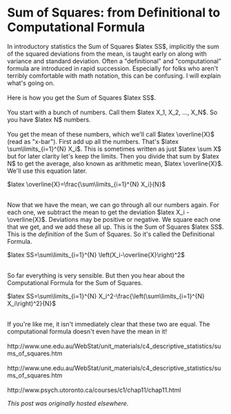 # Sum of Squares: from Definitional to Computational Formula

<div>
<p>In introductory statistics the Sum of Squares $latex SS$, implicitly the sum of the squared deviations from the mean, is taught early on along with variance and standard deviation. Often a "definitional" and "computational" formula are introduced in rapid succession. Especially for folks who aren't terribly comfortable with math notation, this can be confusing. I will explain what's going on.<br>
<br>
Here is how you get the Sum of Squares $latex SS$.<br>
<br>
You start with a bunch of numbers. Call them $latex X_1, X_2, ..., X_N$. So you have $latex N$ numbers.<br>
<br>
You get the mean of these numbers, which we'll call $latex \overline{X}$ (read as "x-bar"). First add up all the numbers. That's $latex \sum\limits_{i=1}^{N} X_i$. This is sometimes written as just $latex \sum X$ but for later clarity let's keep the limits. Then you divide that sum by $latex N$ to get the average, also known as arithmetic mean, $latex \overline{X}$. We'll use this equation later.<br>
</p>
<p>$latex \overline{X}=\frac{\sum\limits_{i=1}^{N} X_i}{N}$</p>
<br>
Now that we have the mean, we can go through all our numbers again. For each one, we subtract the mean to get the deviation $latex X_i - \overline{X}$. Deviations may be positive or negative. We square each one that we get, and we add these all up. This is the Sum of Squares $latex SS$. This is the <em>definition</em> of the Sum of Squares. So it's called the Definitional Formula.<br>
<p>$latex SS=\sum\limits_{i=1}^{N} \left(X_i-\overline{X}\right)^2$</p>
<br>
So far everything is very sensible. But then you hear about the Computational Formula for the Sum of Squares.<br>
<p>$latex SS=\sum\limits_{i=1}^{N} X_i^2-\frac{\left(\sum\limits_{i=1}^{N} X_i\right)^2}{N}$</p>
<br>
If you're like me, it isn't immediately clear that these two are equal. The computational formula doesn't even have the mean in it!<br>
<br>
http://www.une.edu.au/WebStat/unit_materials/c4_descriptive_statistics/sums_of_squares.htm<br>
<br>
http://www.une.edu.au/WebStat/unit_materials/c4_descriptive_statistics/sums_of_squares.htm<br>
<br>
http://www.psych.utoronto.ca/courses/c1/chap11/chap11.html<br>
</div>


*This post was originally hosted elsewhere.*
